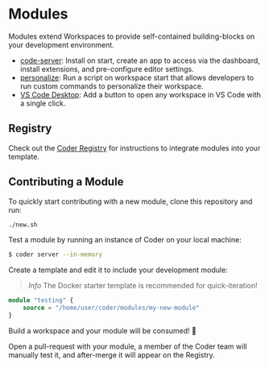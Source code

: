 # Modules

Modules extend Workspaces to provide self-contained building-blocks on your development environment.

- [code-server](https://registry.coder.com/modules/code-server): Install on start, create an app to access via the dashboard, install extensions, and pre-configure editor settings.
- [personalize](https://registry.coder.com/modules/personalize): Run a script on workspace start that allows developers to run custom commands to personalize their workspace.
- [VS Code Desktop](https://registry.coder.com/modules/vscode-desktop): Add a button to open any workspace in VS Code with a single click.

## Registry

Check out the [Coder Registry](https://registry.coder.com) for instructions to integrate modules into your template.

## Contributing a Module

To quickly start contributing with a new module, clone this repository and run:

```sh
./new.sh
```

Test a module by running an instance of Coder on your local machine:

```bash
$ coder server --in-memory
```

Create a template and edit it to include your development module:

> *Info*
> The Docker starter template is recommended for quick-iteration!

```tf
module "testing" {
    source = "/home/user/coder/modules/my-new-module"
}
```

Build a workspace and your module will be consumed! 🥳

Open a pull-request with your module, a member of the Coder team will
manually test it, and after-merge it will appear on the Registry.
